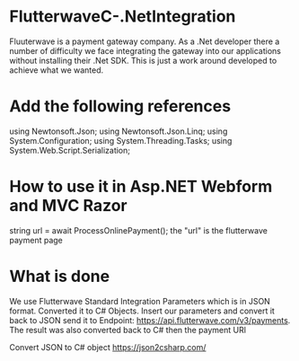 # FlutterwaveC-.NetIntegration
Fluuterwave is a payment gateway company. As a .Net developer there a number of difficulty we face integrating the gateway into our applications without installing their .Net SDK. This is just a work around developed to achieve what we wanted.

# Add the following references
using Newtonsoft.Json;
using Newtonsoft.Json.Linq;
using System.Configuration;
using System.Threading.Tasks;
using System.Web.Script.Serialization;
 
# How to use it in Asp.NET Webform and MVC Razor
 string url = await ProcessOnlinePayment();
 the "url" is the flutterwave payment page
# What is done
We use Flutterwave Standard Integration Parameters which is in JSON format. Converted it to C# Objects.
Insert our parameters and convert it back to JSON send it to Endpoint: https://api.flutterwave.com/v3/payments.
The result was also converted back to C# then the payment URl

Convert JSON to C# object https://json2csharp.com/

